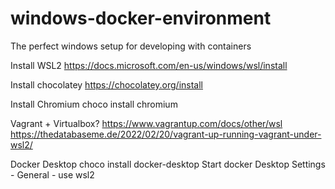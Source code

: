 # windows-docker-environment
The perfect windows setup for developing with containers

Install WSL2
https://docs.microsoft.com/en-us/windows/wsl/install

Install chocolatey
https://chocolatey.org/install

Install Chromium
choco install chromium

Vagrant + Virtualbox?
https://www.vagrantup.com/docs/other/wsl
https://thedatabaseme.de/2022/02/20/vagrant-up-running-vagrant-under-wsl2/

Docker Desktop
choco install docker-desktop
Start docker Desktop
Settings - General - use wsl2

